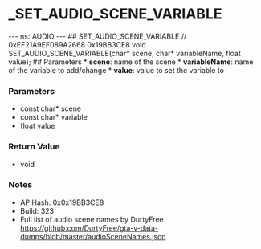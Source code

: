 # _SET_AUDIO_SCENE_VARIABLE

--- ns: AUDIO --- ## SET_AUDIO_SCENE_VARIABLE  // 0xEF21A9EF089A2668 0x19BB3CE8 void SET_AUDIO_SCENE_VARIABLE(char* scene, char* variableName, float value);   ## Parameters * **scene**: name of the scene * **variableName**: name of the variable to add/change * **value**: value to set the variable to

### Parameters
* const char* scene
* const char* variable
* float value

### Return Value
* void

### Notes
* AP Hash: 0x0x19BB3CE8
* Build: 323
* Full list of audio scene names by DurtyFree https://github.com/DurtyFree/gta-v-data-dumps/blob/master/audioSceneNames.json

